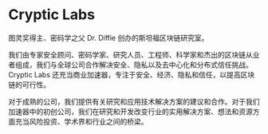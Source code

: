 # Cryptic Labs


图灵奖得主、密码学之父 Dr. Diffie 创办的斯坦福区块链研究室。

我们由专家安全顾问、密码学家、研究人员、工程师、科学家和杰出的区块链从业者组成，我们与全球公司合作解决安全、隐私以及去中心化和分布式信任挑战。Cryptic Labs 还充当商业加速器，专注于安全、经济、隐私和信任，以提高区块链的可行性。

对于成熟的公司，我们提供有关研究和应用技术解决方案的建议和合作。对于我们加速器中的初创公司，我们在研究和开发改变行业的实用解决方案、想法和资源方面充当风险投资、学术界和行业之间的桥梁。
